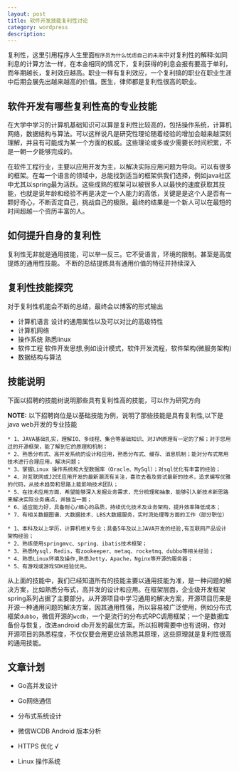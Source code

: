 ```yaml
---
layout: post
title: 软件开发技能复利性讨论
category: wordpress
description: 
---
```


复利性，这里引用程序人生里面`程序员为什么忧虑自己的未来`中对复利性的解释:如同利息的计算方法一样，在本金相同的情况下，复利获得的利息会报有要高于单利，而年期越长，复利效应越高。职业一样有复利效应，一个复利搞的职业在职业生涯中后期会展先出越来越高的价值。医生，律师都是复利性很高的职业。

## 软件开发有哪些复利性高的专业技能

在大学中学习的计算机基础知识可以算是复利性比较高的，包括操作系统，计算机网络，数据结构与算法。可以这样说凡是研究性理论随着经验的增加会越来越深刻理解，并且有可能成为某一个方面的权威。这些理论或多或少需要长时间积累，不是一朝一夕能够完成的。

在软件工程行业，主要以应用开发为主，以解决实际应用问题为导向。可以有很多的框架。在每一个语言的领域中，总能找到适当的框架供我们选择，例如java社区中尤其以spring最为活跃。这些成熟的框架可以被很多人以最快的速度获取其技能，也就是说年龄和经验不再是决定一个人能力的高低，关键是是这个人是否有一颗好奇心，不断否定自己，挑战自己的极限。最终的结果是一个新人可以在最短的时间超越一个资历丰富的人。


## 如何提升自身的复利性

复利性无非就是通用技能，可以举一反三。它不受语言，环境的限制。甚至是高度提炼的通用性技能。
不断的总结提炼具有通用价值的特征并持续深入

## 复利性技能探究

对于复利性机能会不断的总结，最终会以博客的形式输出

* 计算机语言  设计的通用属性以及可以对比的高级特性
* 计算机网络 
* 操作系统 熟悉linux
* 软件工程 软件开发思想,例如设计模式，软件开发流程，软件架构(微服务架构)
* 数据结构与算法

## 技能说明

下面以招聘的技能树说明那些具有复利性高的技能，可以作为研究方向

**NOTE:** 以下招聘岗位是以基础技能为例，说明了那些技能是具有复利性,以下是java web开发的专业技能

```
* 1、JAVA基础扎实，理解IO、多线程、集合等基础知识、对JVM原理有一定的了解；对于您用过的开源框架，能了解到它的原理和机制； 
* 2、熟悉分布式、高并发系统的设计和应用，熟悉分布式、缓存、消息机制；能对分布式常用技术进行合理应用，解决问题；
* 3、掌握Linux 操作系统和大型数据库（Oracle、MySql）；对sql优化有丰富的经验； 
* 4、对互联网或J2EE应用开发的最新潮流有关注，喜欢去看及尝试最新的技术，追求编写优雅的代码，从技术趋势和思路上能影响技术团队； 
* 5、在技术应用方面，希望能够深入发掘业务需求，充分梳理和抽象，能够引入新技术新思路来解决实际业务痛点，并独当一面； 
* 6、适应能力好，具备耐心/细心的品质，持续优化技术及业务架构，提升效率降低成本； 
* 7、有相关数据图谱、大数据技术、LBS大数据服务，实时流处理等方面的工作（部分职位）
```


```
* 1、本科及以上学历，计算机相关专业；具备5年及以上JAVA开发的经验,有互联网产品设计架构经验；
* 2、熟练使用springmvc、spring、ibatis技术框架；
* 3、熟悉Mysql，Redis，有zookeeper、metaq、rocketmq、dubbo等相关经验；
* 4、熟悉Linux环境及操作,熟悉Jetty，Apache，Nginx等开源的服务器；
* 5、有游戏或游戏SDK经验优先。
```

从上面的技能中，我们已经知道所有的技能主要以通用技能为准，是一种问题的解决方案，比如熟悉分布式，高并发的设计和应用。在框架层面，企业级开发框架spring系列占据了主要部分。从开源项目中学习通用的解决方案，开源项目历来是开源一种通用问题的解决方案，因其通用性强，所以容易被广泛使用，例如分布式框架`dubbo`，微信开源的`wcdb`，一个是流行的分布式RPC调用框架；一个是数据库备份与恢复，改进android db开发的最优方案。所以招聘需要中也有说明，你对开源项目的熟悉程度，不仅仅要会用更应该熟悉其原理，这些原理就是复利性很高的通用技能。

## 文章计划

* Go高并发设计
* Go网络通信
* 分布式系统设计
* 微信WCDB Android 版本分析
* HTTPS 优化 √

* Linux 操作系统